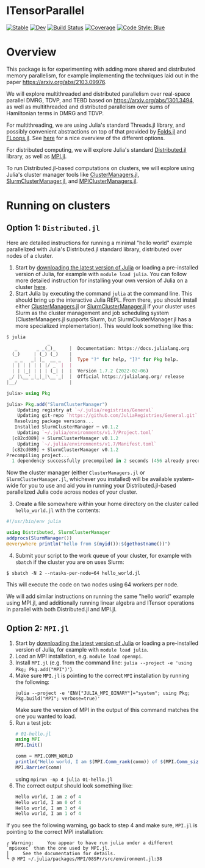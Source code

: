 # ITensorParallel

[![Stable](https://img.shields.io/badge/docs-stable-blue.svg)](https://mtfishman.github.io/ITensorParallel.jl/stable)
[![Dev](https://img.shields.io/badge/docs-dev-blue.svg)](https://mtfishman.github.io/ITensorParallel.jl/dev)
[![Build Status](https://github.com/mtfishman/ITensorParallel.jl/actions/workflows/CI.yml/badge.svg?branch=main)](https://github.com/mtfishman/ITensorParallel.jl/actions/workflows/CI.yml?query=branch%3Amain)
[![Coverage](https://codecov.io/gh/mtfishman/ITensorParallel.jl/branch/main/graph/badge.svg)](https://codecov.io/gh/mtfishman/ITensorParallel.jl)
[![Code Style: Blue](https://img.shields.io/badge/code%20style-blue-4495d1.svg)](https://github.com/invenia/BlueStyle)

# Overview

This package is for experimenting with adding more shared and distributed memory parallelism, for example implementing the techniques laid out in the paper https://arxiv.org/abs/2103.09976.

We will explore multithreaded and distributed parallelism over real-space parallel DMRG, TDVP, and TEBD based on https://arxiv.org/abs/1301.3494, as well as multithreaded and distributed parallelism over sums of Hamiltonian terms in DMRG and TDVP.

For multithreading, we are using Julia's standard Threads.jl library, and possibly convenient abstractions on top of that provided by [Folds.jl](https://github.com/juliafolds/folds.jl) and [FLoops.jl](https://github.com/JuliaFolds/FLoops.jl). See [here](https://juliafolds.github.io/data-parallelism/tutorials/quick-introduction/) for a nice overview of the different options.

For distributed computing, we will explore Julia's standard [Distributed.jl](https://docs.julialang.org/en/v1/manual/distributed-computing/) library, as well as [MPI.jl](https://juliaparallel.github.io/MPI.jl/latest/).

To run Distributed.jl-based computations on clusters, we will explore using Julia's cluster manager tools like [ClusterManagers.jl](https://github.com/JuliaParallel/ClusterManagers.jl), [SlurmClusterManager.jl](https://github.com/kleinhenz/SlurmClusterManager.jl), and [MPIClusterManagers.jl](https://github.com/JuliaParallel/MPIClusterManagers.jl).

# Running on clusters


## Option 1: `Distributed.jl`
Here are detailed instructions for running a minimal "hello world" example parallelized with Julia's Distributed.jl standard library, distributed over nodes of a cluster.

1. Start by [downloading the latest version of Julia](https://julialang.org/downloads/) or loading a pre-installed version of Julia, for example with `module load julia`. You can follow more detailed instruction for installing your own version of Julia on a cluster [here](https://itensor.github.io/ITensors.jl/stable/getting_started/Installing.html).
2. Start Julia by executing the command `julia` at the command line. This should bring up the interactive Julia REPL. From there, you should install either [ClusterManagers.jl](https://github.com/JuliaParallel/ClusterManagers.jl) or [SlurmClusterManager.jl](https://github.com/kleinhenz/SlurmClusterManager.jl) if your cluster uses Slurm as the cluster management and job scheduling system (ClusterManagers.jl supports Slurm, but SlurmClusterManager.jl has a more specialized implementation). This would look something like this:
```julia
$ julia
               _
   _       _ _(_)_     |  Documentation: https://docs.julialang.org
  (_)     | (_) (_)    |
   _ _   _| |_  __ _   |  Type "?" for help, "]?" for Pkg help.
  | | | | | | |/ _` |  |
  | | |_| | | | (_| |  |  Version 1.7.2 (2022-02-06)
 _/ |\__'_|_|_|\__'_|  |  Official https://julialang.org/ release
|__/                   |

julia> using Pkg

julia> Pkg.add("SlurmClusterManager")
    Updating registry at `~/.julia/registries/General`
    Updating git-repo `https://github.com/JuliaRegistries/General.git`
   Resolving package versions...
   Installed SlurmClusterManager ─ v0.1.2
    Updating `~/.julia/environments/v1.7/Project.toml`
  [c82cd089] + SlurmClusterManager v0.1.2
    Updating `~/.julia/environments/v1.7/Manifest.toml`
  [c82cd089] + SlurmClusterManager v0.1.2
Precompiling project...
  1 dependency successfully precompiled in 2 seconds (456 already precompiled, 2 skipped during auto due to previous errors)
```
Now the cluster manager (either `ClusterManagers.jl` or `SlurmClusterManager.jl`, whichever you installed) will be available system-wide for you to use and aid you in running your Distributed.jl-based parallelized Julia code across nodes of your cluster.

3. Create a file somewhere within your home directory on the cluster called `hello_world.jl` with the contents:
```julia
#!/usr/bin/env julia

using Distributed, SlurmClusterManager
addprocs(SlurmManager())
@everywhere println("hello from $(myid()):$(gethostname())")
```
4. Submit your script to the work queue of your cluster, for example with `sbatch` if the cluster you are on uses Slurm:
```
$ sbatch -N 2 --ntasks-per-node=64 hello_world.jl
```
This will execute the code on two nodes using 64 workers per node.

We will add similar instructions on running the same "hello world" example using MPI.jl, and additionally running linear algebra and ITensor operations in parallel with both Distributed.jl and MPI.jl.


## Option 2: `MPI.jl`

1. Start by [downloading the latest version of Julia](https://julialang.org/downloads/) or loading a pre-installed version of Julia, for example with `module load julia`. 
2. Load an MPI installation, e.g. `module load openmpi`.
3. Install `MPI.jl` (e.g. from the command line: `julia --project -e 'using Pkg; Pkg.add("MPI")'`).
4. Make sure `MPI.jl` is pointing to the correct `MPI` installation by running the following:
   ```
   julia --project -e 'ENV["JULIA_MPI_BINARY"]="system"; using Pkg; Pkg.build("MPI"; verbose=true)'
   ```
   Make sure the version of MPI in the output of this command matches the one you wanted to load.
5. Run a test job:
   ```julia
   # 01-hello.jl
   using MPI
   MPI.Init()

   comm = MPI.COMM_WORLD
   println("Hello world, I am $(MPI.Comm_rank(comm)) of $(MPI.Comm_size(comm))")
   MPI.Barrier(comm)
   ```
   using `mpirun -np 4 julia 01-hello.jl`
6. The correct output should look something like:
    ```julia
    Hello world, I am 2 of 4
    Hello world, I am 0 of 4
    Hello world, I am 3 of 4
    Hello world, I am 1 of 4
    ```

If you see the following warning, go back to step 4 and make sure, `MPI.jl` is pointing to the correct MPI installation:

```
┌ Warning:     You appear to have run julia under a different `mpiexec` than the one used by MPI.jl.
│     See the documentation for details.
└ @ MPI ~/.julia/packages/MPI/08SPr/src/environment.jl:38
```

